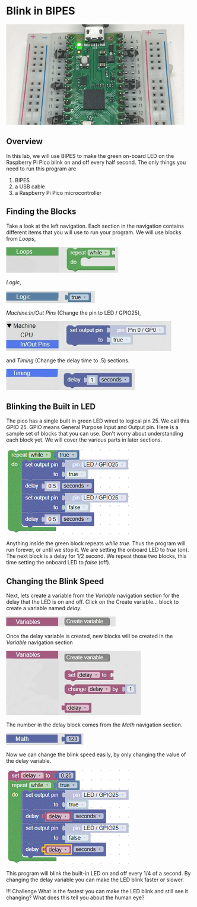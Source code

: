 # Blink in BIPES

![Blink GIF](../../img/blink-on-board-led.gif)

## Overview
In this lab, we will use BIPES to make the green on-board LED on the Raspberry Pi Pico blink on and off every half second.  The only things you need to run this program are

1. BIPES
2. a USB cable
3. a Raspberry Pi Pico microcontroller

## Finding the Blocks

Take a look at the left navigation.  Each section in the navigation contains different items that you will use to run your program.  We will use blocks from _Loops_, 

![Loop](./../../img/pico/repeatWhileLoop.jpg) 

_Logic_,

![Logic](./../../img/pico/true.jpg) 

_Machine:In/Out Pins_ (Change the pin to LED / GPIO25),

![machine](./../../img/pico/setOutputPin.jpg) 

and _Timing_ (Change the delay time to .5) sections.

![timing](./../../img/pico/delay.jpg) 

## Blinking the Built in LED

The pico has a single built in green LED wired to logical pin 25.  We call this GPIO 25.  GPIO means General Purpose Input and Output pin. Here is a sample set of blocks that you can use.  Don't worry about understanding each block yet.  We will cover the various parts in later sections.

![BIPES Blink](../../img/pico/blink.GIF)

Anything inside the green block repeats _while true_. Thus the program will run forever, or until we stop it.  We are setting the onboard LED to _true_ (on).  The next block is a delay for 1/2 second.  We repeat those two blocks, this time setting the onboard LED to _false_ (off).

## Changing the Blink Speed

Next, lets create a variable from the _Variable_ navigation section for the delay that the LED is on and off.   Click on the Create variable... block to create a variable named _delay_. 

![variable](./../../img/pico/variable.jpg) 

Once the delay variable is created, new blocks will be created in the _Variable_ navigation section

![delay variable](./../../img/pico/delayVariable.jpg) 

The number in the delay block comes from the _Math_ navigation section.

![math](./../../img/pico/math.jpg) 

Now we can change the blink speed easily, by only changing the value of the delay variable.

![BIPES Delay Blink](../../img/pico/delayBlink.GIF)

This program will blink the built-in LED on and off every 1/4 of a second.  By changing the delay variable you can make the LED blink faster or slower.

!!! Challenge
    What is the fastest you can make the LED blink and still see it changing?  What does this tell you about the human eye?
